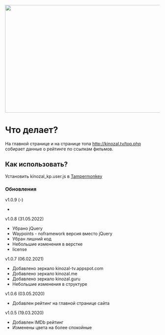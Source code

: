 <p align="center">
  <a href="https://github.com/mastdiekin/kinozal-kp">
    <img src="https://github.com/mastdiekin/kinozal-kp/blob/master/preview.gif" alt="" width="657" height="350">
  </a>
</p>

# Что делает?

На главной странице и на странице топа http://kinozal.tv/top.php собирает данные о рейтинге по ссылкам фильмов.

## Как использовать?

Установить kinozal_kp.user.js в [Tampermonkey](https://chrome.google.com/webstore/detail/tampermonkey/dhdgffkkebhmkfjojejmpbldmpobfkfo?hl=ru)

### Обновления

v1.0.9 (-)

-

v1.0.8 (31.05.2022)

-   Убрано jQuery
-   Waypoints - noframework версия вместо jQuery
-   Убран лишний код
-   Небольшие изменения в верстке
-   license

v1.0.7 (06.02.2021)

-   Добавлено зеркало kinozal-tv.appspot.com
-   Добавлено зеркало kinozal.me
-   Добавлено зеркало kinozal.guru
-   Небольшие изменения в структуре

v1.0.6 (03.05.2020)

-   Добавлен рейтинг на главной странице сайта

v1.0.5 (19.03.2020)

-   Добавлен IMDb рейтинг
-   Изменены цвета на более спокойные
